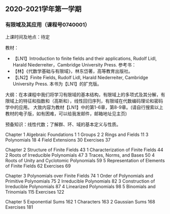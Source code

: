 ## 2020-2021学年第一学期
### 有限域及其应用（课程号0740001）

上课时间及地点：待定

教材：
* 【LN1】Introduction to finite fields and their applications, Rudolf Lidl, Harald Niederreiter，Cambridge University Press.
参考书：
* 【林】《代数学基础与有限域》，林东岱著，高等教育出版社。
* 【LN2】Finite Fields, Rudolf Lidl, Harald Niederreiter, Cambridge University Press. 本书为【LN1】的扩充版。

大纲：在本课程中我们将学习有限域的基本结构，有限域上的多项式及其分解，有限域上的特征和指数和（高斯和），线性回归序列，有限域在代数编码理论和密码学中的应用。
大致内容为教材【LN1】中的第1-6章，第8-9章。(请自行搜索以上教材的电子版，如有困难，可以给我发邮件，邮箱地址见主页)

预备知识：线性代数；了解群、环、域的基本定义与性质。

Chapter 1 Algebraic Foundations 1
1 Groups 2
2 Rings and Fields 11
3 Polynomials 18
4 Field Extensions 30
Exercises 37

Chapter 2 Structure of Finite Fields 43
1 Characterization of Finite Fields 44
2 Roots of Irreducible Polynomials 47
3 Traces, Norms, and Bases 50
4 Roots of Unity and Cyclotomic Polynomials 59
5 Representation of Elements of Finite Fields 62
Exercises 69

Chapter 3 Polynomials over Finite Fields 74
1 Order of Polynomials and Primitive Polynomials 75
2 Irreducible Polynomials 82
3 Construction of Irreducible Polynomials 87
4 Linearized Polynomials 98
5 Binomials and Trinomials 115
Exercises 122

Chapter 5 Exponential Sums 162
1 Characters 163
2 Gaussian Sums 168
Exercises 181
